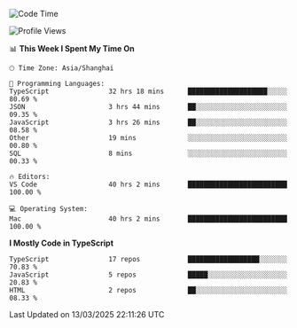 <!--START_SECTION:waka-->
![Code Time](http://img.shields.io/badge/Code%20Time-7%2C401%20hrs%2035%20mins-blue)

![Profile Views](http://img.shields.io/badge/Profile%20Views-0-blue)

📊 **This Week I Spent My Time On** 

```text
🕑︎ Time Zone: Asia/Shanghai

💬 Programming Languages: 
TypeScript               32 hrs 18 mins      ████████████████████░░░░░   80.69 % 
JSON                     3 hrs 44 mins       ██░░░░░░░░░░░░░░░░░░░░░░░   09.35 % 
JavaScript               3 hrs 26 mins       ██░░░░░░░░░░░░░░░░░░░░░░░   08.58 % 
Other                    19 mins             ░░░░░░░░░░░░░░░░░░░░░░░░░   00.80 % 
SQL                      8 mins              ░░░░░░░░░░░░░░░░░░░░░░░░░   00.33 % 

🔥 Editors: 
VS Code                  40 hrs 2 mins       █████████████████████████   100.00 % 

💻 Operating System: 
Mac                      40 hrs 2 mins       █████████████████████████   100.00 % 
```

**I Mostly Code in TypeScript** 

```text
TypeScript               17 repos            ██████████████████░░░░░░░   70.83 % 
JavaScript               5 repos             █████░░░░░░░░░░░░░░░░░░░░   20.83 % 
HTML                     2 repos             ██░░░░░░░░░░░░░░░░░░░░░░░   08.33 % 
```




 Last Updated on 13/03/2025 22:11:26 UTC
<!--END_SECTION:waka-->
